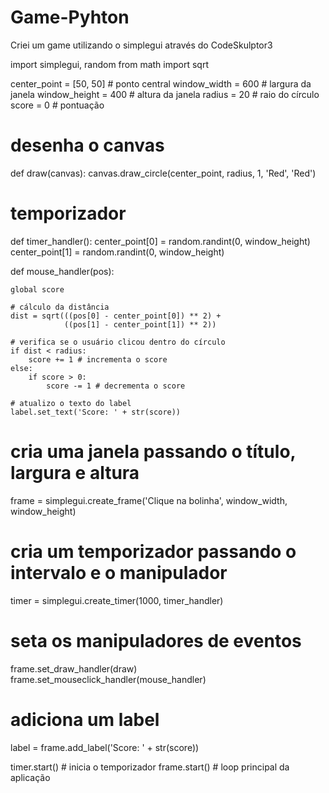 # Game-Pyhton
Criei um game utilizando o simplegui através do CodeSkulptor3

import simplegui, random
from math import sqrt

center_point = [50, 50] # ponto central
window_width = 600 # largura da janela
window_height = 400 # altura da janela
radius = 20 # raio do círculo
score = 0 # pontuação

# desenha o canvas
def draw(canvas):
    canvas.draw_circle(center_point, radius, 1, 'Red', 'Red')
    

# temporizador
def timer_handler():
    center_point[0] = random.randint(0, window_height)
    center_point[1] = random.randint(0, window_height)
    
    
def mouse_handler(pos):
    
    global score
    
    # cálculo da distância
    dist = sqrt(((pos[0] - center_point[0]) ** 2) + 
                ((pos[1] - center_point[1]) ** 2))
    
    # verifica se o usuário clicou dentro do círculo
    if dist < radius:
        score += 1 # incrementa o score
    else:
        if score > 0:
            score -= 1 # decrementa o score
            
    # atualizo o texto do label
    label.set_text('Score: ' + str(score))
    

# cria uma janela passando o título, largura e altura
frame = simplegui.create_frame('Clique na bolinha', window_width, window_height)

# cria um temporizador passando o intervalo e o manipulador
timer = simplegui.create_timer(1000, timer_handler)

# seta os manipuladores de eventos
frame.set_draw_handler(draw)
frame.set_mouseclick_handler(mouse_handler)

# adiciona um label
label = frame.add_label('Score: ' + str(score))

timer.start() # inicia o temporizador
frame.start() # loop principal da aplicação
